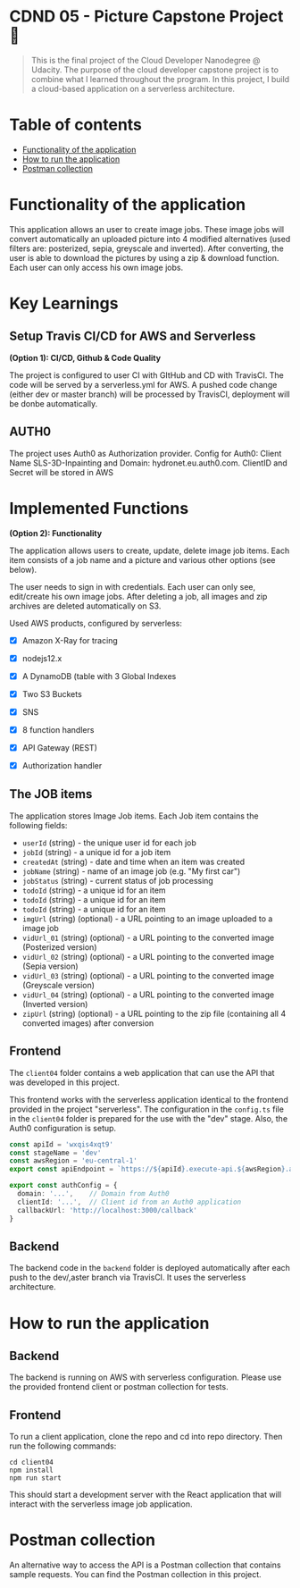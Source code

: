# CDND 05 - Picture Capstone Project :rocket: 
> This is the final project of the Cloud Developer Nanodegree @ Udacity. The purpose of the cloud developer capstone project is to combine what I learned throughout the program. In this project, I build a cloud-based application on a serverless architecture. 

# Table of contents
* [Functionality of the application](#functionality-of-the-application)
* [How to run the application](#how-to-run-the-application)
* [Postman collection](#postman-collection)


# Functionality of the application

This application allows an user to create image jobs. These image jobs will convert automatically an uploaded picture into 4 modified alternatives (used filters are: posterized, sepia, greyscale and inverted). After converting, the user is able to download the pictures by using a zip & download function. Each user can only access his own image jobs. 

# Key Learnings

## Setup Travis CI/CD for AWS and Serverless
**(Option 1): CI/CD, Github & Code Quality**

The project is configured to user CI with GItHub and CD with TravisCI. The code will be served by a serverless.yml for AWS. A pushed code change (either dev or master branch) will be processed by TravisCI, deployment will be donbe automatically.

## AUTH0

The project uses Auth0 as Authorization provider.
Config for Auth0: Client Name SLS-3D-Inpainting and Domain: hydronet.eu.auth0.com. ClientID and Secret will be stored in AWS

# Implemented Functions
**(Option 2): Functionality**

The application allows users to create, update, delete image job items. Each item consists of a job name and a picture and various other options (see below). 

The user needs to sign in with credentials. Each user can only see, edit/create his own image jobs. After deleting a job, all images and zip archives are deleted automatically on S3.

Used AWS products, configured by serverless:
- [x] Amazon X-Ray for tracing
- [x] nodejs12.x
- [x] A DynamoDB (table with 3 Global Indexes
- [x] Two S3 Buckets
- [x] SNS 
- [x] 8 function handlers
- [x] API Gateway (REST)
- [x] Authorization handler


## The JOB items

The application stores Image Job items. Each Job item contains the following fields:

* `userId` (string) - the unique user id for each job
* `jobId` (string) - a unique id for a job item
* `createdAt` (string) - date and time when an item was created
* `jobName` (string) - name of an image job (e.g. "My first car")
* `jobStatus` (string) - current status of job processing
* `todoId` (string) - a unique id for an item
* `todoId` (string) - a unique id for an item
* `todoId` (string) - a unique id for an item
* `imgUrl` (string) (optional) - a URL pointing to an image uploaded to a image job
* `vidUrl_01` (string) (optional) - a URL pointing to the converted image (Posterized version)
* `vidUrl_02` (string) (optional) - a URL pointing to the converted image (Sepia version)
* `vidUrl_03` (string) (optional) - a URL pointing to the converted image (Greyscale version)
* `vidUrl_04` (string) (optional) - a URL pointing to the converted image (Inverted version)
* `zipUrl` (string) (optional) - a URL pointing to the zip file (containing all 4 converted images) after conversion

## Frontend

The `client04` folder contains a web application that can use the API that was developed in this project.

This frontend works with the serverless application identical to the frontend provided in the project "serverless". The configuration in the `config.ts` file in the `client04` folder is prepared for the use with the "dev" stage. Also, the Auth0 configuration is setup.

```ts
const apiId = 'wxqis4xqt9'
const stageName = 'dev'
const awsRegion = 'eu-central-1'
export const apiEndpoint = `https://${apiId}.execute-api.${awsRegion}.amazonaws.com/${stageName}`

export const authConfig = {
  domain: '...',    // Domain from Auth0
  clientId: '...',  // Client id from an Auth0 application
  callbackUrl: 'http://localhost:3000/callback'
}
```

## Backend
The backend code in the `backend` folder is deployed automatically after each push to the dev/,aster branch via TravisCI. It uses the serverless architecture.

# How to run the application

## Backend

The backend is running on AWS with serverless configuration. Please use the provided frontend client or postman collection for tests.

## Frontend

To run a client application, clone the repo and cd into repo directory. Then run the following commands:

```
cd client04
npm install
npm run start
```

This should start a development server with the React application that will interact with the serverless image job application.

# Postman collection

An alternative way to access the API is a Postman collection that contains sample requests. You can find the Postman collection in this project.
